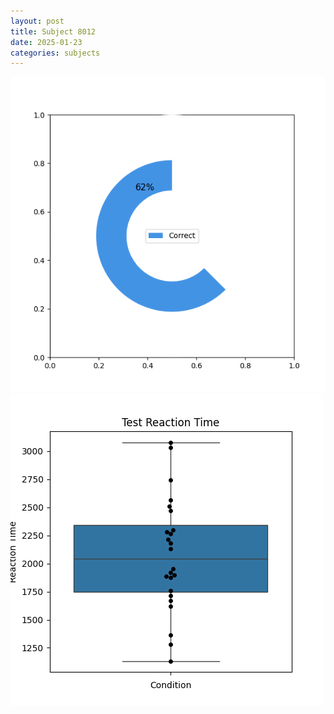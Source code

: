 ```yaml
---
layout: post
title: Subject 8012
date: 2025-01-23
categories: subjects
---
```


![](data/8012/run-7/8012_FN_acc_test.png)
![](data/8012/run-7/8012_FN_rt.png)
